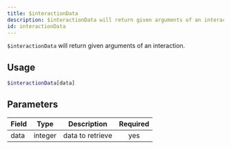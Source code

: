 ```yaml
---
title: $interactionData 
description: $interactionData will return given arguments of an interaction.
id: interactionData
---
```


`$interactionData` will return given arguments of an interaction.

## Usage

```php
$interactionData[data]
```

## Parameters 


| Field | Type    | Description      | Required |
| ----- | ------- | ---------------- |:--------:|
| data  | integer | data to retrieve |    yes   |
